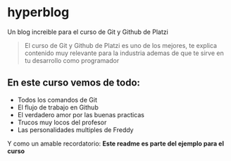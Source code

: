 # hyperblog
Un blog increible para el curso de Git y Github de Platzi
> El curso de Git y Github de Platzi es uno de los mejores, te explica contenido muy relevante para la industria
> ademas de que te sirve en tu desarrollo como programador

## En este curso vemos de todo:
* Todos los comandos de Git
* El flujo de trabajo en Github
* El verdadero amor por las buenas practicas
* Trucos muy locos del profesor
* Las personalidades multiples de Freddy

Y como un amable recordatorio: **Este readme es parte del ejemplo para el curso**
